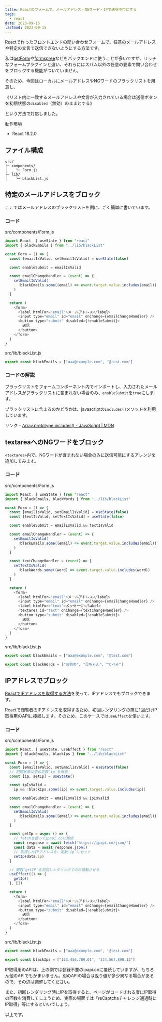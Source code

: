 ```yaml
---
title: Reactのフォームで、メールアドレス・NGワード・IPで送信不可にする
tags:
  - react
date: 2023-09-15
lastmod: 2023-09-15
---
```


Reactで作ったフロントエンドの問い合わせフォームで、任意のメールアドレスや特定の文言で送信できないようにする方法です。

私は[getForm](https://getform.io/)や[formspree](https://formspree.io/)などをバックエンドに使うことが多いですが、リッチなフォームプラグインと違い、それらにはスパム以外の任意の要素で問い合わせをブロックする機能がついていません。

そのため、今回はローカルにメールアドレスやNGワードのブラックリストを用意し、

《リスト内に一致するメールアドレスや文言が入力されている場合は送信ボタンを初期状態の`disabled`（無効）のままとする》

という方法で対応しました。

動作環境

- React 18.2.0

## ファイル構成

```tree
src/
├─ components/
│    └─ Form.js
├─ lib/
│    └─ blackList.js
```

## 特定のメールアドレスをブロック

ここではメールアドレスのブラックリストを例に、ごく簡単に書いています。

### コード

<div class="filename">src/components/Form.js</div>

```js
import React, { useState } from "react"
import { blackEmails } from "../lib/blackList"

const Form = () => {
  const [emailIsValid, setEmailIsValid] = useState(false)

  const enableSubmit = emailIsValid

  const emailChangeHandler = (event) => {
    setEmailIsValid(
      !blackEmails.some((email) => event.target.value.includes(email))
    )
  }

  return (
    <form>
      <label htmlFor="email">メールアドレス</label>
      <input type="email" id="email" onChange={emailChangeHandler} />
      <button type="submit" disabled={!enableSubmit}>
        送信
      </button>
    </form>
  )
}
```

<div class="filename">src/lib/blackList.js</div>

```js
export const blackEmails = ["aaa@example.com", "@test.com"]
```

### コードの解説

ブラックリストをフォームコンポーネント内でインポートし、入力されたメールアドレスがブラックリストに含まれない場合のみ、`enableSubmit`を`true`にします。

ブラックリストに含まるのかどうかは、javascriptの`includes()`メソッドを利用しています。

リンク - [Array.prototype.includes() - JavaScript | MDN](https://developer.mozilla.org/ja/docs/Web/JavaScript/Reference/Global_Objects/Array/includes)

## textareaへのNGワードをブロック

`<textarea>`内で、NGワードが含まれない場合のみに送信可能にするアレンジを追加してみます。

### コード

<div class="filename">src/components/Form.js</div>

```js
import React, { useState } from "react"
import { blackEmails, blackWords } from "../lib/blackList"

const Form = () => {
  const [emailIsValid, setEmailIsValid] = useState(false)
  const [textIsValid, setTextIsValid] = useState(false)

  const enableSubmit = emailIsValid && textIsValid

  const emailChangeHandler = (event) => {
    setEmailIsValid(
      !blackEmails.some((email) => event.target.value.includes(email))
    )
  }

  const textChangeHandler = (event) => {
    setTextIsValid(
      !blackWords.some((word) => event.target.value.includes(word))
    )
  }

  return (
    <form>
      <label htmlFor="email">メールアドレス</label>
      <input type="email" id="email" onChange={emailChangeHandler} />
      <label htmlFor="text">メッセージ</label>
      <textarea id="text" onChange={textChangeHandler} />
      <button type="submit" disabled={!enableSubmit}>
        送信
      </button>
    </form>
  )
}
```

<div class="filename">src/lib/blackList.js</div>

```js
export const blackEmails = ["aaa@example.com", "@test.com"]

export const blackWords = ["お前の", "母ちゃん", "でべそ"]
```

## IPアドレスでブロック

[ReactでIPアドレスを取得する方法](../get-ip-react/)を使って、IPアドレスでもブロックできます。

Reactで閲覧者のIPアドレスを取得するため、初回レンダリングの際に1回だけIP取得用のAPIに接続します。そのため、このケースでは`useEffect`を使います。

### コード

<div class="filename">src/components/Form.js</div>

```js
import React, { useState, useEffect } from "react"
import { blackEmails, blackIps } from "../lib/blackList"

const Form = () => {
  const [emailIsValid, setEmailIsValid] = useState(false)
  // 初期状態は空の定数`ip`を用意
  const [ip, setIp] = useState()

  const ipIsValid =
    ip && !blackIps.some((ip) => event.target.value.includes(ip))

  const enableSubmit = emailIsValid && ipIsValid

  const emailChangeHandler = (event) => {
    setEmailIsValid(
      !blackEmails.some((email) => event.target.value.includes(email))
    )
  }

  const getIp = async () => {
    // fetchを使ってipapi.coに接続
    const response = await fetch("https://ipapi.co/json/")
    const data = await response.json()
    // 取得したIPアドレスを、定数`ip`にセット
    setIp(data.ip)
  }

  // 関数`getIP`を初回レンダリングでのみ発動させる
  useEffect(() => {
    getIp()
  }, [])

  return (
    <form>
      <label htmlFor="email">メールアドレス</label>
      <input type="email" id="email" onChange={emailChangeHandler} />
      <button type="submit" disabled={!enableSubmit}>
        送信
      </button>
    </form>
  )
}
```

<div class="filename">src/lib/blackList.js</div>

```js
export const blackEmails = ["aaa@example.com", "@test.com"]

export const blackIps = ["123.456.789.01", "234.567.890.12"]
```

IP取得用のAPIは、上の例では登録不要のipapi.coに接続していますが、もちろん他のAPIでもかまいません。別のAPIの場合は返り値が多少異なる場合があるので、その辺は調整してください。

また、初回レンダリング時にIPを取得すると、ページがロードされる度にIP取得の回数を消費してしまうため、実際の場面では「reCaptchaチャレンジ通過時にIP取得」等にするといいでしょう。

以上です。
